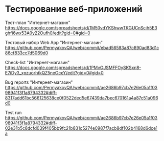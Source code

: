 # Тестирование веб-приложений

Тест-план "Интернет-магазин"
https://docs.google.com/spreadsheets/d/1M50vdYKShwwTKGUCnScih5E3ghfi6wx53A0y22Oufh0/edit?gid=0#gid=0

Тестовый набор Web App "Интернет-магазин"
https://github.com/PermyakovQA/web/commit/ebad56583a87c890ad83d1c86cf833cc7d5069d0

Check-list "Интернет-магазин"
https://docs.google.com/spreadsheets/d/1PMvOJSMFFOySKSxn8-E7iDy3_xpzuorhtkQZ5neOceY/edit?gid=0#gid=0

Bug reports "Интернет-магазин"
https://github.com/PermyakovQA/web/commit/ae2686b97cb7e26e05a1f0398941f3f1a8794332#diff-8317add61bc566125638ce0f0522ded5e67439da7bec670161a4a87c51a096d0

Test run
https://github.com/PermyakovQA/web/commit/ae2686b97cb7e26e05a1f0398941f3f1a8794332#diff-02e31b5c8dcfd039f405bb9fc21b831c5274e0987f7acb8df102b4168d6dce1a
